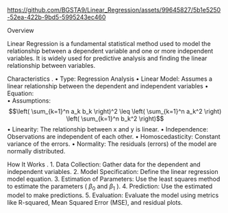 https://github.com/BGSTA9/Linear_Regression/assets/99645827/5b1e5250-52ea-422b-9bd5-5995243ec460

Overview

Linear Regression is a fundamental statistical method used to model the relationship between a dependent variable and one or more independent variables. It is widely used for predictive analysis and finding the linear relationship between variables.


Characteristics
.
	•	Type: Regression Analysis
 	•	Linear Model: Assumes a linear relationship between the dependent and independent variables
	•	Equation:  
	•	Assumptions:  $$\left( \sum_{k=1}^n a_k b_k \right)^2 \leq \left( \sum_{k=1}^n a_k^2 \right) \left( \sum_{k=1}^n b_k^2 \right)$$
	•	Linearity: The relationship between  x  and  y  is linear.
	•	Independence: Observations are independent of each other.
	•	Homoscedasticity: Constant variance of the errors.
	•	Normality: The residuals (errors) of the model are normally distributed.

How It Works
.
	1.	Data Collection: Gather data for the dependent and independent variables.
	2.	Model Specification: Define the linear regression model equation.
	3.	Estimation of Parameters: Use the least squares method to estimate the parameters ( $\beta_0$  and  $\beta_1$ ).
	4.	Prediction: Use the estimated model to make predictions.
	5.	Evaluation: Evaluate the model using metrics like R-squared, Mean Squared Error (MSE), and residual plots.

